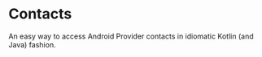 # Contacts

An easy way to access Android Provider contacts in idiomatic Kotlin (and Java) fashion.
